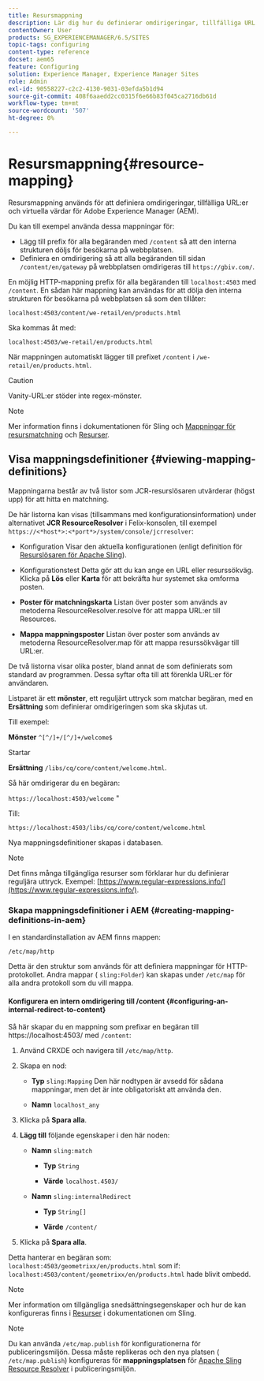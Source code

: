 ```yaml
---
title: Resursmappning
description: Lär dig hur du definierar omdirigeringar, tillfälliga URL:er och virtuella värdar för Adobe Experience Manager med hjälp av resursmappning.
contentOwner: User
products: SG_EXPERIENCEMANAGER/6.5/SITES
topic-tags: configuring
content-type: reference
docset: aem65
feature: Configuring
solution: Experience Manager, Experience Manager Sites
role: Admin
exl-id: 90558227-c2c2-4130-9031-03efda5b1d94
source-git-commit: 408f6aaedd2cc0315f6e66b83f045ca2716db61d
workflow-type: tm+mt
source-wordcount: '507'
ht-degree: 0%

---
```


# Resursmappning{#resource-mapping}

Resursmappning används för att definiera omdirigeringar, tillfälliga URL:er och virtuella värdar för Adobe Experience Manager (AEM).

Du kan till exempel använda dessa mappningar för:

* Lägg till prefix för alla begäranden med `/content` så att den interna strukturen döljs för besökarna på webbplatsen.
* Definiera en omdirigering så att alla begäranden till sidan `/content/en/gateway` på webbplatsen omdirigeras till `https://gbiv.com/`.

En möjlig HTTP-mappning prefix för alla begäranden till `localhost:4503` med `/content`. En sådan här mappning kan användas för att dölja den interna strukturen för besökarna på webbplatsen så som den tillåter:

`localhost:4503/content/we-retail/en/products.html`

Ska kommas åt med:

`localhost:4503/we-retail/en/products.html`

När mappningen automatiskt lägger till prefixet `/content` i `/we-retail/en/products.html`.

>[!CAUTION]
>
>Vanity-URL:er stöder inte regex-mönster.

>[!NOTE]
>
>Mer information finns i dokumentationen för Sling och [Mappningar för resursmatchning](https://sling.apache.org/documentation/the-sling-engine/mappings-for-resource-resolution.html) och [Resurser](https://sling.apache.org/documentation/the-sling-engine/resources.html).

## Visa mappningsdefinitioner {#viewing-mapping-definitions}

Mappningarna består av två listor som JCR-resurslösaren utvärderar (högst upp) för att hitta en matchning.

De här listorna kan visas (tillsammans med konfigurationsinformation) under alternativet **JCR ResourceResolver** i Felix-konsolen, till exempel `https://<*host*>:<*port*>/system/console/jcrresolver`:

* Konfiguration
Visar den aktuella konfigurationen (enligt definition för [Resurslösaren för Apache Sling](/help/sites-deploying/osgi-configuration-settings.md#apacheslingresourceresolver)).

* Konfigurationstest
Detta gör att du kan ange en URL eller resurssökväg. Klicka på **Lös** eller **Karta** för att bekräfta hur systemet ska omforma posten.

* **Poster för matchningskarta**
Listan över poster som används av metoderna ResourceResolver.resolve för att mappa URL:er till Resources.

* **Mappa mappningsposter**
Listan över poster som används av metoderna ResourceResolver.map för att mappa resurssökvägar till URL:er.

De två listorna visar olika poster, bland annat de som definierats som standard av programmen. Dessa syftar ofta till att förenkla URL:er för användaren.

Listparet är ett **mönster**, ett reguljärt uttryck som matchar begäran, med en **Ersättning** som definierar omdirigeringen som ska skjutas ut.

Till exempel:

**Mönster** `^[^/]+/[^/]+/welcome$`

Startar

**Ersättning** `/libs/cq/core/content/welcome.html`.

Så här omdirigerar du en begäran:

`https://localhost:4503/welcome` &quot;

Till:

`https://localhost:4503/libs/cq/core/content/welcome.html`

Nya mappningsdefinitioner skapas i databasen.

>[!NOTE]
>
>Det finns många tillgängliga resurser som förklarar hur du definierar reguljära uttryck. Exempel: [https://www.regular-expressions.info/](https://www.regular-expressions.info/).

### Skapa mappningsdefinitioner i AEM {#creating-mapping-definitions-in-aem}

I en standardinstallation av AEM finns mappen:

`/etc/map/http`

Detta är den struktur som används för att definiera mappningar för HTTP-protokollet. Andra mappar ( `sling:Folder`) kan skapas under `/etc/map` för alla andra protokoll som du vill mappa.

#### Konfigurera en intern omdirigering till /content {#configuring-an-internal-redirect-to-content}

Så här skapar du en mappning som prefixar en begäran till https://localhost:4503/ med `/content`:

1. Använd CRXDE och navigera till `/etc/map/http`.

1. Skapa en nod:

   * **Typ** `sling:Mapping`
Den här nodtypen är avsedd för sådana mappningar, men det är inte obligatoriskt att använda den.

   * **Namn** `localhost_any`

1. Klicka på **Spara alla**.
1. **Lägg till** följande egenskaper i den här noden:

   * **Namn** `sling:match`

      * **Typ** `String`

      * **Värde** `localhost.4503/`

   * **Namn** `sling:internalRedirect`

      * **Typ** `String[]`

      * **Värde** `/content/`

1. Klicka på **Spara alla**.

Detta hanterar en begäran som:
`localhost:4503/geometrixx/en/products.html`
som if:
`localhost:4503/content/geometrixx/en/products.html`
hade blivit ombedd.

>[!NOTE]
>
>Mer information om tillgängliga snedsättningsegenskaper och hur de kan konfigureras finns i [Resurser](https://sling.apache.org/documentation/the-sling-engine/resources.html) i dokumentationen om Sling.

>[!NOTE]
>
>Du kan använda `/etc/map.publish` för konfigurationerna för publiceringsmiljön. Dessa måste replikeras och den nya platsen ( `/etc/map.publish`) konfigureras för **mappningsplatsen** för [Apache Sling Resource Resolver](/help/sites-deploying/osgi-configuration-settings.md#apacheslingresourceresolver) i publiceringsmiljön.
